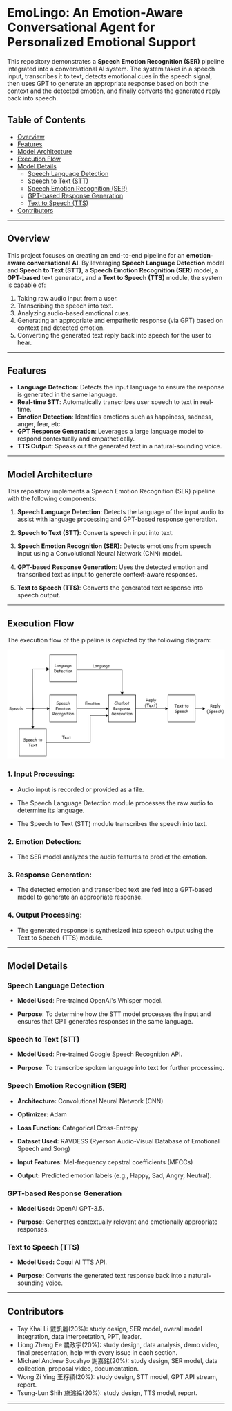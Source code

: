 # EmoLingo: An Emotion-Aware Conversational Agent for Personalized Emotional Support

This repository demonstrates a **Speech Emotion Recognition (SER)** pipeline integrated into a conversational AI system. The system takes in a speech input, transcribes it to text, detects emotional cues in the speech signal, then uses GPT to generate an appropriate response based on both the context and the detected emotion, and finally converts the generated reply back into speech.

## Table of Contents
- [Overview](#overview)
- [Features](#features)
- [Model Architecture](#model-architecture)
- [Execution Flow](#execution-flow)
- [Model Details](#model-details)
  - [Speech Language Detection](#speech-language-detection)
  - [Speech to Text (STT)](#speech-to-text-stt)
  - [Speech Emotion Recognition (SER)](#speech-emotion-recognition-ser)
  - [GPT-based Response Generation](#gpt-based-response-generation)
  - [Text to Speech (TTS)](#text-to-speech-tts)
- [Contributors](#contributors)

---

## Overview

This project focuses on creating an end-to-end pipeline for an **emotion-aware conversational AI**. By leveraging **Speech Language Detection** model and **Speech to Text (STT)**, a **Speech Emotion Recognition (SER)** model, a **GPT-based** text generator, and a **Text to Speech (TTS)** module, the system is capable of:

1. Taking raw audio input from a user.
2. Transcribing the speech into text.
3. Analyzing audio-based emotional cues.
4. Generating an appropriate and empathetic response (via GPT) based on context and detected emotion.
5. Converting the generated text reply back into speech for the user to hear.

---

## Features

- **Language Detection**: Detects the input language to ensure the response is generated in the same language.
- **Real-time STT**: Automatically transcribes user speech to text in real-time.
- **Emotion Detection**: Identifies emotions such as happiness, sadness, anger, fear, etc.
- **GPT Response Generation**: Leverages a large language model to respond contextually and empathetically.
- **TTS Output**: Speaks out the generated text in a natural-sounding voice.

---

## Model Architecture
This repository implements a Speech Emotion Recognition (SER) pipeline with the following components:

 1. **Speech Language Detection**: Detects the language of the input audio to assist with language processing and GPT-based response generation.

 2. **Speech to Text (STT)**: Converts speech input into text.

 3. **Speech Emotion Recognition (SER)**: Detects emotions from speech input using a Convolutional Neural Network (CNN) model.

 4. **GPT-based Response Generation**: Uses the detected emotion and transcribed text as input to generate context-aware responses.

 5. **Text to Speech (TTS)**: Converts the generated text response into speech output.

---

## Execution Flow

The execution flow of the pipeline is depicted by the following diagram:

![Pipeline Overview](images/pipeline_diagram.png)

 ### 1. Input Processing:

  - Audio input is recorded or provided as a file.

  - The Speech Language Detection module processes the raw audio to determine its language. 

  - The Speech to Text (STT) module transcribes the speech into text.

### 2. Emotion Detection:

  - The SER model analyzes the audio features to predict the emotion.

 ### 3. Response Generation:

  - The detected emotion and transcribed text are fed into a GPT-based model to generate an appropriate response.

 ### 4. Output Processing:

  - The generated response is synthesized into speech output using the Text to Speech (TTS) module.

---

## Model Details 

### Speech Language Detection
  - **Model Used**: Pre-trained OpenAI's Whisper model.

  - **Purpose**: To determine how the STT model processes the input and ensures that GPT generates responses in the same language.

### Speech to Text (STT)
  - **Model Used**: Pre-trained Google Speech Recognition API.

  - **Purpose**: To transcribe spoken language into text for further processing.

### Speech Emotion Recognition (SER)
  - **Architecture:** Convolutional Neural Network (CNN)

  - **Optimizer:** Adam

  - **Loss Function:** Categorical Cross-Entropy

  - **Dataset Used:** RAVDESS (Ryerson Audio-Visual Database of Emotional Speech and Song)

  - **Input Features:** Mel-frequency cepstral coefficients (MFCCs)

  - **Output:** Predicted emotion labels (e.g., Happy, Sad, Angry, Neutral).

### GPT-based Response Generation
  - **Model Used:** OpenAI GPT-3.5.

  - **Purpose:** Generates contextually relevant and emotionally appropriate responses.

### Text to Speech (TTS)
  - **Model Used:** Coqui AI TTS API.

  - **Purpose:** Converts the generated text response back into a natural-sounding voice.

---

## Contributors
- Tay Khai Li 戴凱麗(20%): study design, SER model, overall model integration, data interpretation, PPT, leader. 
- Liong Zheng Ee 農政宇(20%): study design, data analysis, demo video, final presentation, help with every issue in each section. 
- Michael Andrew Sucahyo 謝嘉銘(20%): study design, SER model, data collection, proposal video, documentation.
- Wong Zi Ying 王籽穎(20%): study design, STT model, GPT API stream, report. 
- Tsung-Lun Shih 施淙綸(20%): study design, TTS model, report.
---